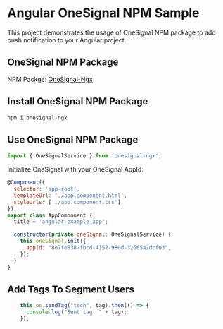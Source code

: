 # Angular OneSignal NPM Sample

This project demonstrates the usage of OneSignal NPM package to add push notification to your Angular project.

## OneSignal NPM Package
NPM Packge: [OneSignal-Ngx](https://www.npmjs.com/package/onesignal-ngx)

## Install OneSignal NPM Package
```javascript
npm i onesignal-ngx
```
## Use OneSignal NPM Package
```javascript
import { OneSignalService } from 'onesignal-ngx';
```
Initialize OneSignal with your OneSignal AppId:

```javascript
@Component({
  selector: 'app-root',
  templateUrl: './app.component.html',
  styleUrls: ['./app.component.css']
})
export class AppComponent {
  title = 'angular-example-app';

  constructor(private oneSignal: OneSignalService) {
    this.oneSignal.init({
      appId: "8e7fe838-fbcd-4152-980d-32565a2dcf03",
    });
  }
}
```
## Add Tags To Segment Users

```javascript
    this.os.sendTag("tech", tag).then(() => {
      console.log("Sent tag: " + tag);
    });
```
